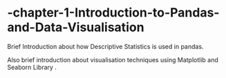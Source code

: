 # -chapter-1-Introduction-to-Pandas-and-Data-Visualisation
Brief Introduction about how  Descriptive Statistics is used in pandas.

Also brief introduction about visualisation techniques using Matplotlib and Seaborn Library .
